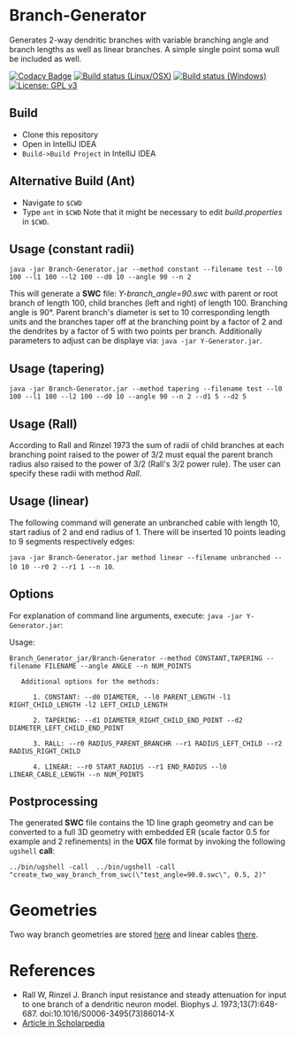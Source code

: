 # Branch-Generator
Generates 2-way dendritic branches with variable branching angle and branch lengths 
as well as linear branches. A simple single point soma wull be included as well.

[![Codacy Badge](https://api.codacy.com/project/badge/Grade/40d57a5293af44d8982bbb4dbdd551b8)](https://app.codacy.com/manual/stephan_5/Branch-Generator?utm_source=github.com&utm_medium=referral&utm_content=stephanmg/Branch-Generator&utm_campaign=Badge_Grade_Dashboard)
[![Build status (Linux/OSX)](https://travis-ci.org/stephanmg/Branch-Generator.svg?branch=master)](https://travis-ci.org/stephanmg/Branch-Generator)
[![Build status (Windows)](https://ci.appveyor.com/api/projects/status/bs9ywjrehwdtoqii?svg=true)](https://ci.appveyor.com/project/stephanmg/branch-generator)
[![License: GPL v3](https://img.shields.io/badge/License-GPLv3-magenta.svg)](https://www.gnu.org/licenses/gpl-3.0)

## Build
- Clone this repository
- Open in IntelliJ IDEA
- `Build->Build Project` in IntelliJ IDEA

## Alternative Build (Ant)
- Navigate to `$CWD`
- Type `ant` in `$CWD`
Note that it might be necessary to edit *build.properties* in `$CWD`.

## Usage (constant radii)
`java -jar Branch-Generator.jar --method constant --filename test --l0 100 --l1 100 --l2 100 --d0 10 --angle 90 --n 2`

This will generate a **SWC** file: *Y-branch_angle=90.swc* with parent or root branch
of length 100, child branches (left and right) of length 100. Branching angle is 90°.
Parent branch's diameter is set to 10 corresponding length units and the branches
taper off at the branching point by a factor of 2 and the dendrites by a factor of
5 with two points per branch. Additionally parameters to adjust can be displaye via:
`java -jar Y-Generator.jar`.

## Usage (tapering)
`java -jar Branch-Generator.jar --method tapering --filename test --l0 100 --l1 100 --l2 100 --d0 10 --angle 90 --n 2 --d1 5 --d2 5`

## Usage (Rall)
According to Rall and Rinzel 1973 the sum of radii of child branches at each branching point raised to the power of 3/2 must equal
the parent branch radius also raised to the power of 3/2 (Rall's 3/2 power rule). The user can specify these radii with method *Rall*.

## Usage (linear)
The following command will generate an unbranched cable with length 10, start radius of 2 and end radius of 1. There will be inserted 10 points leading to 9 segments respectively edges:

`java -jar Branch-Generator.jar method linear --filename unbranched --l0 10 --r0 2 --r1 1 --n 10`.

## Options
For explanation of command line arguments, execute: `java -jar Y-Generator.jar`:

Usage:

`Branch_Generator_jar/Branch-Generator --method CONSTANT,TAPERING --filename FILENAME --angle ANGLE --n NUM_POINTS`

       Additional options for the methods:
       
          1. CONSTANT: --d0 DIAMETER, --l0 PARENT_LENGTH -l1 RIGHT_CHILD_LENGTH -l2 LEFT_CHILD_LENGTH
          
          2. TAPERING: --d1 DIAMETER_RIGHT_CHILD_END_POINT --d2 DIAMETER_LEFT_CHILD_END_POINT

          3. RALL: --r0 RADIUS_PARENT_BRANCHR --r1 RADIUS_LEFT_CHILD --r2 RADIUS_RIGHT_CHILD

          4. LINEAR: --r0 START_RADIUS --r1 END_RADIUS --l0 LINEAR_CABLE_LENGTH --n NUM_POINTS 


## Postprocessing
The generated **SWC** file contains the 1D line graph geometry and can be 
converted to a full 3D geometry with embedded ER (scale factor 0.5 for example and 2 refinements) 
in the **UGX** file format by invoking the following `ugshell` **call**:

` ../bin/ugshell -call  ../bin/ugshell -call "create_two_way_branch_from_swc(\"test_angle=90.0.swc\", 0.5, 2)" `

# Geometries
Two way branch geometries are stored [here](https://temple.app.box.com/folder/116285138468) and linear cables [there](https://temple.app.box.com/folder/116511573967).

# References
- Rall W, Rinzel J. Branch input resistance and steady attenuation for input to one branch of a dendritic neuron model. Biophys J. 1973;13(7):648-687. doi:10.1016/S0006-3495(73)86014-X
- [Article in Scholarpedia](http://www.scholarpedia.org/article/Rall_model)
